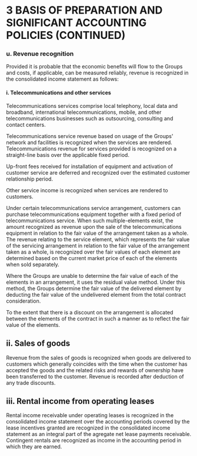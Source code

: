 # 3 BASIS OF PREPARATION AND SIGNIFICANT ACCOUNTING POLICIES (CONTINUED)

### u. Revenue recognition

Provided it is probable that the economic benefits will flow to the Groups and costs, if applicable, can be measured reliably, revenue is recognized in the consolidated income statement as follows:

#### i. Telecommunications and other services

Telecommunications services comprise local telephony, local data and broadband, international telecommunications, mobile, and other telecommunications businesses such as outsourcing, consulting and contact centers.

Telecommunications service revenue based on usage of the Groups' network and facilities is recognized when the services are rendered. Telecommunications revenue for services provided is recognized on a straight-line basis over the applicable fixed period.

Up-front fees received for installation of equipment and activation of customer service are deferred and recognized over the estimated customer relationship period.

Other service income is recognized when services are rendered to customers.

Under certain telecommunications service arrangement, customers can purchase telecommunications equipment together with a fixed period of telecommunications service. When such multiple-elements exist, the amount recognized as revenue upon the sale of the telecommunications equipment in relation to the fair value of the arrangement taken as a whole. The revenue relating to the service element, which represents the fair value of the servicing arrangement in relation to the fair value of the arrangement taken as a whole, is recognized over the fair values of each element are determined based on the current market price of each of the elements when sold separately.

Where the Groups are unable to determine the fair value of each of the elements in an arrangement, it uses the residual value method. Under this method, the Groups determine the fair value of the delivered element by deducting the fair value of the undelivered element from the total contract consideration.

To the extent that there is a discount on the arrangement is allocated between the elements of the contract in such a manner as to reflect the fair value of the elements.

## ii. Sales of goods

Revenue from the sales of goods is recognized when goods are delivered to customers which generally coincides with the time when the customer has accepted the goods and the related risks and rewards of ownership have been transferred to the customer. Revenue is recorded after deduction of any trade discounts.

## iii. Rental income from operating leases

Rental income receivable under operating leases is recognized in the consolidated income statement over the accounting periods covered by the lease incentives granted are recognized in the consolidated income statement as an integral part of the agregate net lease payments receivable. Contingent rentals are recognized as income in the accounting period in which they are earned.